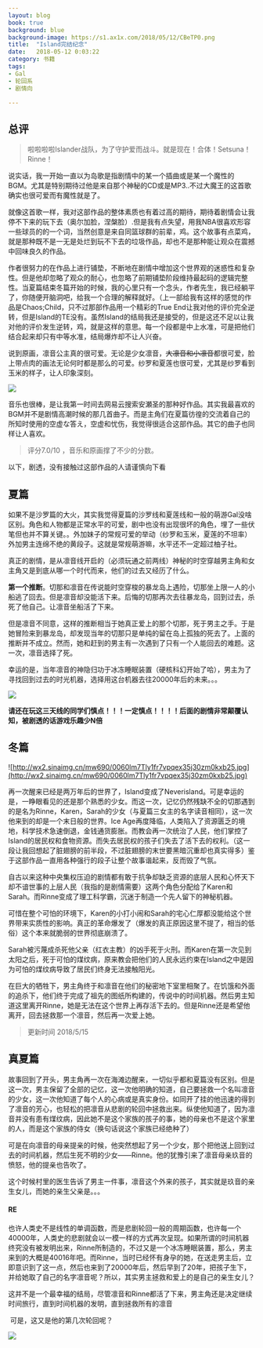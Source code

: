 ```yaml
---
layout: blog
book: true
background: blue
background-image: https://s1.ax1x.com/2018/05/12/CBeTP0.png
title:  "Island完结纪念"
date:   2018-05-12 0:03:22
category: 书籍
tags:
- Gal
- 轮回系
- 剧情向

---
```


## 总评

>啦啦啦啦Islander战队，为了守护爱而战斗。就是现在！合体！Setsuna！Rinne！

​	说实话，我一开始一直以为岛歌是指剧情中的某一个插曲或是某一个魔性的BGM。尤其是特别期待过他是来自那个神秘的CD或是MP3..不过大魔王的这首歌确实也很可爱而有魔性就是了。

​	就像这首歌一样，我对这部作品的整体素质也有着过高的期待，期待着剧情会让我停不下来的玩下去（奥尔加脸，涅槃脸）.但是我有点失望，用我NBA很喜欢形容一些球员的的一个词，当然创意是来自同篮球群的前辈，鸡。这个故事有点菜鸡，就是那种既不是一无是处烂到玩不下去的垃圾作品，却也不是那种能让观众在震撼中回味良久的作品。

​	作者很努力的在作品上进行铺垫，不断地在剧情中增加这个世界观的迷惑性和复杂性。但是他却忽略了观众的耐心，也忽略了前期铺垫阶段维持最起码的逻辑完整性。当夏篇结束冬篇开始的时候，我的心里只有一个念头，作者先生，我已经躺平了，你随便开脑洞吧，给我一个合理的解释就好。（上一部给我有这样的感觉的作品是Chaos;Child，只不过那部作品用一个精彩的True End让我对他的评价完全逆转，但是Island的TE没有。虽然Island的结局我还是接受的，但是这还不足以让我对他的评价发生逆转，鸡，就是这样的意思。每一个段都是中上水准，可是把他们结合起来却只有中等水准，结局爆炸却不让人兴奋。

​	说到原画，凛音公主真的很可爱。无论是少女凛音，~~大凛音和小凛音~~都很可爱，脸上带点肉的画法无论何时都是那么的可爱。纱罗和夏莲也很可爱，尤其是纱罗看到玉米的样子，让人印象深刻。

![](https://upload.cc/i1/2018/05/14/bmJoVK.png)



​	音乐也很棒，是让我第一时间去网易云搜索安瀬圣的那种好作品。其实我最喜欢的BGM并不是剧情高潮时候的那几首曲子。而是主角们在夏篇彷徨的交流着自己的所知时使用的空虚な答え，空虚和忧伤，我觉得很适合这部作品。其它的曲子也同样让人喜欢。

> 评分7.0/10 ，音乐和原画撑了不少的分数。

以下，剧透，没有接触过这部作品的人请谨慎向下看













## 夏篇

​	如果不是沙罗篇的大火，其实我觉得夏篇的沙罗线和夏莲线和一般的萌游Gal没啥区别。角色和人物都是正常水平的可爱，剧中也没有出现很坏的角色，埋了一些伏笔但也并不算关键。。外加妹子的常规可爱的举动（纱罗和玉米，夏莲的不坦率）外加男主连绵不绝的黄段子。这就是常规萌游嘛，水平还不一定超过柚子社。

​	真正的剧情，是从凛音线开启的（必须玩通之前两线）神秘的时空穿越男主角和女主角又是到底从哪一个时代而来，他们的过去又经历了什么。

​	**第一个推断**。切那和凛音在传说能时空穿梭的暴龙岛上遇险，切那坐上限一人的小船逃了回去。但是凛音却没能活下来。后悔的切那再次去往暴龙岛，回到过去，杀死了他自己。让凛音坐船活了下来。

​	但是凛音不同意，这样的推断相当于她真正爱上的那个切那，死于男主之手。于是她冒险来到暴龙岛，却发现当年的切那只是单纯的留在岛上孤独的死去了。上面的推断并不成立。然而，她和赶到的男主有一次遇到了只有一个人能回去的难题。这一次，凛音选择了死。

​	幸运的是，当年凛音的神隐归功于冰冻睡眠装置（硬核科幻开始了哈），男主为了寻找回到过去的时光机器，选择用这台机器去往20000年后的未来。。。

![](https://upload.cc/i1/2018/05/13/6luPnq.png)

**请还在玩这三天线的同学们慎点！！！一定慎点！！！！后面的剧情非常颠覆认知，被剧透的话游戏乐趣少N倍**

























## 冬篇

![http://wx2.sinaimg.cn/mw690/0060lm7Tly1fr7vpqex35j30zm0kxb25.jpg](http://wx2.sinaimg.cn/mw690/0060lm7Tly1fr7vpqex35j30zm0kxb25.jpg)

​	再一次醒来已经是两万年后的世界了，Island变成了Neverisland。可是幸运的是，一睁眼看见的还是那个熟悉的少女。而这一次，记忆仍然残缺不全的切那遇到的是名为Rinne，Karen，Sarah的少女（与夏篇三女主的名字读音相同），这一次他来到的却是一个末日般的世界。Ice Age再度降临，人类陷入了资源匮乏的境地，科学技术急速倒退，金钱通货膨胀。而教会再一次统治了人民，他们掌控了Island的居民权和食物资源。而失去居民权的孩子们失去了活下去的权利。（这一段让我回想起了脏翅膀的前半段，不过脏翅膀的末世要黑暗沉重却也真实得多）鉴于这部作品一直用各种强行的段子让整个故事谐起来，反而毁了气氛。

​	自古以来这种中央集权压迫的剧情都有敢于抗争却缺乏资源的底层人民和心怀天下却不谙世事的上层人民（我指的是剧情需要）这两个角色分配给了Karen和Sarah。而Rinne变成了理工科学霸，沉迷于制造一个先人留下的神秘机器。

​	可惜在整个可怕的环境下，Karen的小打小闹和Sarah的宅心仁厚都没能给这个世界带来实质性的影响。真正的革命爆发了（爆发的真正原因这里不提了，相当的低俗）这个本来就脆弱的世界彻底崩溃了。

​	Sarah被污蔑成杀死他父亲（红衣主教）的凶手死于火刑。而Karen在第一次见到太阳之后，死于可怕的煤纹病，原来教会把他们的人民永远约束在Island之中是因为可怕的煤纹病导致了居民们终身无法接触阳光。

​	在巨大的牺牲下，男主角终于和凛音在他们的秘密地下室里相聚了。在饥饿和外面的追杀下，他们终于完成了祖先的图纸所构建的，传说中的时间机器。然后男主知道这里离开Rinne，她是无法在这个世界上再存活下去的。但是Rinne还是希望他离开，回去拯救那一个凛音，然后再一次爱上她。

> 更新时间 2018/5/15

## 真夏篇

​	故事回到了开头，男主角再一次在海滩边醒来，一切似乎都和夏篇没有区别。但是这一次，男主保留了全部的记忆，这一次他明确的知道，自己要拯救一个名叫凛音的少女，这一次他知道了每个人的心病或是真实身份。如同开了挂的他迅速的得到了凛音的芳心，也轻松的把凛音从悲剧的轮回中拯救出来。纵使他知道了，因为凛音并没有患有煤纹病，因此她不是这个家族的孩子的事，她的母亲也不是这个家里的人，而是这个家族的侍女（换句话说这个家族已经绝种了）

​	可是在向凛音的母亲提亲的时候，他突然想起了另一个少女，那个把他送上回到过去的时间机器，然后生死不明的少女——Rinne。他的犹豫引来了凛音母亲玖音的愤怒，他的提亲也告吹了。

​	这个时候村里的医生告诉了男主一件事，凛音这个外来的孩子，其实就是玖音的亲生女儿，而她的亲生父亲是。。。

#### RE

​	也许人类史不是线性的单调函数，而是悲剧轮回一般的周期函数，也许每一个40000年，人类史的悲剧就会以一模一样的方式再次呈现。如果所谓的时间机器终究没有被发明出来，Rinne所制造的，不过又是一个冰冻睡眠装置，那么，男主来到的大概是40016年吧。而Rinne，当时已经怀有身孕的她，在送走男主后，立即意识到了这一点，然后也来到了20000年后，然后早到了20年，把孩子生下，并给她取了自己的名字凛音呢？所以，其实男主拯救和爱上的是自己的亲生女儿？

​	这并不是一个最幸福的结局，尽管凛音和Rinne都活了下来，男主角还是决定继续时间旅行，直到时间机器的发明，直到拯救所有的凛音

​	可是，这又是他的第几次轮回呢？

![](https://upload.cc/i1/2018/05/15/B7gSd2.png)